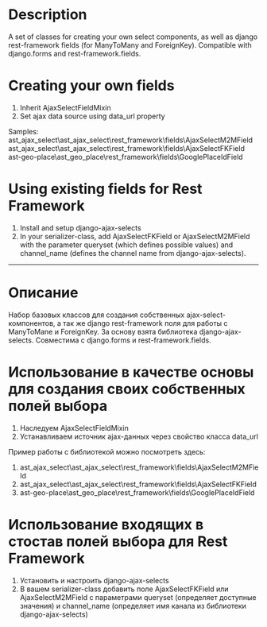 # Description

A set of classes for creating your own select components, as well as django rest-framework fields (for ManyToMany and ForeignKey). Compatible with django.forms and rest-framework.fields.

# Creating your own fields

1. Inherit AjaxSelectFieldMixin
2. Set ajax data source using data_url property

Samples:
ast_ajax_select\ast_ajax_select\rest_framework\fields\AjaxSelectM2MField
ast_ajax_select\ast_ajax_select\rest_framework\fields\AjaxSelectFKField
ast-geo-place\ast_geo_place\rest_framework\fields\GooglePlaceIdField

# Using existing fields for Rest Framework

1. Install and setup django-ajax-selects
2. In your serializer-class, add AjaxSelectFKField or AjaxSelectM2MField with the parameter queryset (which defines possible values) and channel_name (defines the channel name from django-ajax-selects).

---

# Описание

Набор базовых классов для создания собственных ajax-select-компонентов, а так же django rest-framework поля для работы с ManyToMane и ForeignKey. За основу взята библиотека django-ajax-selects.
Совместима с django.forms и rest-framework.fields.

# Использование в качестве основы для создания своих собственных полей выбора

1. Наследуем AjaxSelectFieldMixin
2. Устанавливаем источник ajax-данных через свойство класса data_url

Пример работы с библиотекой можно посмотреть здесь: 

1. ast_ajax_select\ast_ajax_select\rest_framework\fields\AjaxSelectM2MField
2. ast_ajax_select\ast_ajax_select\rest_framework\fields\AjaxSelectFKField
3. ast-geo-place\ast_geo_place\rest_framework\fields\GooglePlaceIdField

# Использование входящих в стостав полей выбора для Rest Framework

1. Установить и настроить django-ajax-selects
2. В вашем serializer-class добавить поле AjaxSelectFKField или AjaxSelectM2MField с параметрами queryset (определяет доступные значения) и channel_name (определяет имя канала из библиотеки django-ajax-selects)